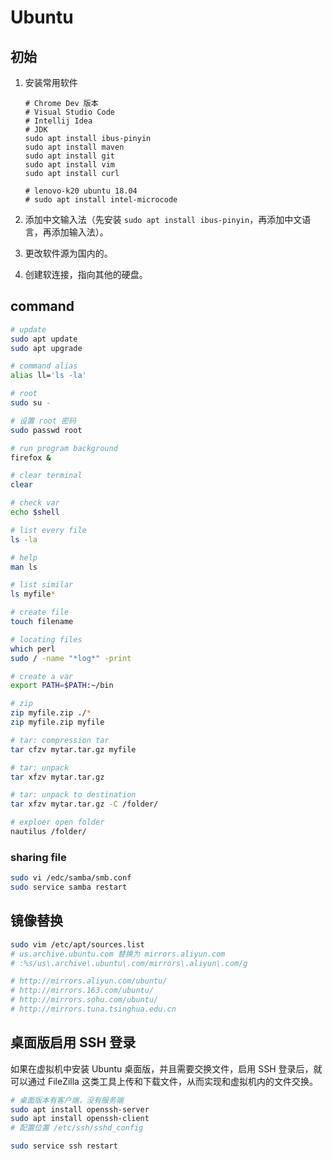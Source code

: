 # Ubuntu

## 初始

1. 安装常用软件

    ```text
    # Chrome Dev 版本
    # Visual Studio Code
    # Intellij Idea
    # JDK
    sudo apt install ibus-pinyin
    sudo apt install maven
    sudo apt install git
    sudo apt install vim
    sudo apt install curl

    # lenovo-k20 ubuntu 18.04
    # sudo apt install intel-microcode
    ```

2. 添加中文输入法（先安装 `sudo apt install ibus-pinyin`，再添加中文语言，再添加输入法）。
3. 更改软件源为国内的。
4. 创建软连接，指向其他的硬盘。

## command

```bash
# update
sudo apt update
sudo apt upgrade

# command alias
alias ll='ls -la'

# root
sudo su -

# 设置 root 密码
sudo passwd root

# run program background
firefox &

# clear terminal
clear

# check var
echo $shell

# list every file
ls -la

# help
man ls

# list similar
ls myfile*

# create file
touch filename

# locating files
which perl
sudo / -name "*log*" -print

# create a var
export PATH=$PATH:~/bin

# zip
zip myfile.zip ./*
zip myfile.zip myfile

# tar: compression tar
tar cfzv mytar.tar.gz myfile

# tar: unpack
tar xfzv mytar.tar.gz

# tar: unpack to destination
tar xfzv mytar.tar.gz -C /folder/

# exploer open folder
nautilus /folder/
```

### sharing file

```bash
sudo vi /edc/samba/smb.conf
sudo service samba restart
```

## 镜像替换

```bash
sudo vim /etc/apt/sources.list
# us.archive.ubuntu.com 替换为 mirrors.aliyun.com
# :%s/us\.archive\.ubuntu\.com/mirrors\.aliyun\.com/g

# http://mirrors.aliyun.com/ubuntu/
# http://mirrors.163.com/ubuntu/
# http://mirrors.sohu.com/ubuntu/
# http://mirrors.tuna.tsinghua.edu.cn
```

## 桌面版启用 SSH 登录

如果在虚拟机中安装 Ubuntu 桌面版，并且需要交换文件，启用 SSH 登录后，就可以通过 FileZilla 这类工具上传和下载文件，从而实现和虚拟机内的文件交换。

```bash
# 桌面版本有客户端，没有服务端
sudo apt install openssh-server
sudo apt install openssh-client
# 配置位置 /etc/ssh/sshd_config

sudo service ssh restart
```

